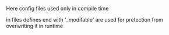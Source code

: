 Here config files used only in compile time

in files defines end with '_modifable' are used for pretection from overwriting it in runtime